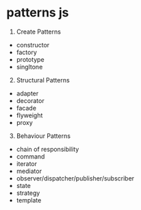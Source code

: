  # patterns js

1. Create Patterns
- constructor
- factory
- prototype
- singltone

2. Structural Patterns
- adapter
- decorator
- facade
- flyweight
- proxy

3. Behaviour Patterns
- chain of responsibility
- command
- iterator
- mediator
- observer/dispatcher/publisher/subscriber
- state
- strategy
- template
